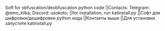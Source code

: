 Soft for obfuscation/deobfuscation python code
||Contacts:
Telegram: @emo_kilka;
Discord: usokoto;
||for installation, run katinstall.py
||Софт для шифровки/дешифровки python кода
||Контакты выше
||Для установки запустите katinstall.py

